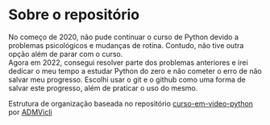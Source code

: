 # Sobre o repositório

  No começo de 2020, não pude continuar o curso de Python devido a problemas psicológicos e mudanças de rotina. Contudo, não tive outra opção além de parar com o curso.  
  Agora em 2022, consegui resolver parte dos problemas anteriores e irei dedicar o meu tempo a estudar Python do zero e não cometer o erro de não salvar meu progresso. Escolhi usar o git e o github como uma forma de salvar este progresso, além de praticar o uso do mesmo.  
  
  Estrutura de organização baseada no repositório [curso-em-video-python](https://github.com/ADMVicli/curso-em-video-python) por [ADMVicli](https://github.com/ADMVicli/)
